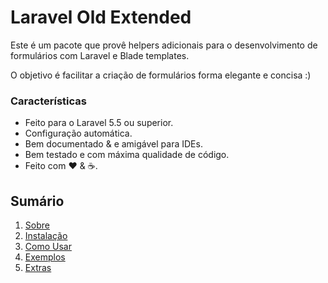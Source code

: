 # Laravel Old Extended

Este é um pacote que provê helpers adicionais para o desenvolvimento de formulários com Laravel e Blade templates. 

O objetivo é facilitar a criação de formulários forma elegante e concisa :)

### Características

  * Feito para o Laravel 5.5 ou superior.
  * Configuração automática.
  * Bem documentado &amp; e amigável para IDEs.
  * Bem testado e com máxima qualidade de código.
  * Feito com :heart: &amp; :coffee:.

## Sumário

1. [Sobre](00-Home.md)
2. [Instalação](01-Installation.md)
3. [Como Usar](02-Usage.md)
4. [Exemplos](03-Examples.md)
5. [Extras](04-Extras.md)
  